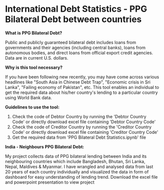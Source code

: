 # International Debt Statistics - PPG Bilateral Debt between countries

**What is PPG Bilateral Debt?**

Public and publicly guaranteed bilateral debt includes loans from governments and their agencies (including central banks), loans from autonomous bodies, and direct loans from official export credit agencies. Data are in current U.S. dollars.

**Why is this tool necessary?**

If you have been following new recently, you may have come across various headlines like "South Asia in Chinese Debt Trap", "Economic crisis in Sri Lanka", "Failing economy of Pakistan", etc. This tool enables an individual to get the required data about his/her country's lending to a particular country using World Bank data.

**Guidelines to use the tool:**

1) Check the code of Debtor Country by running the 'Debtor Country Code' or directly download excel file containing 'Debtor Country Code'
2) Check the code of Creditor Country by running the 'Creditor Country Code' or directly download excel file containing 'Creditor Country Code'
3) Get the required data from 'PPG Bilateral Debt Statistics.ipynb' file

**India - Neighbours PPG Bilateral Debt:**

My project collects data of PPG bilateral lending between India and its neighbouring countries which include Bangladesh, Bhutan, Sri Lanka, Nepal, Maldives & Myanmar. I have wrangled and analysed data from last 20 years of each country individually and visualized the data in form of dashboard for easy understanding of lending trend. Download the excel file and powerpoint presentation to view project
